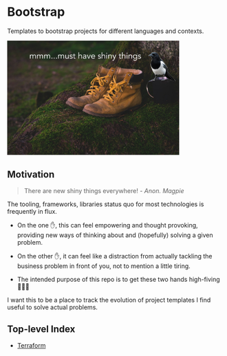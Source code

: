 # Bootstrap

Templates to bootstrap projects for different languages and contexts.

<img src="./images/bootstrap.jpg" alt="picture of a pair of walking boots and a 
magpie saying 'must have shiny things'" width="400"/>

## Motivation

> There are new shiny things everywhere!
> \- _Anon. Magpie_

The tooling, frameworks, libraries status quo for most technologies is frequently in flux.

- On the one ✋, this can feel empowering and thought provoking, providing new ways
  of thinking about and (hopefully) solving a given problem.

- On the other ✋, it can feel like a distraction from actually tackling the business
  problem in front of you, not to mention a little tiring.

- The intended purpose of this repo is to get these two hands high-fiving 🫸💥🫷

I want this to be a place to track the evolution of project templates I find
useful to solve actual problems.

## Top-level Index

- [Terraform](./terraform/)
